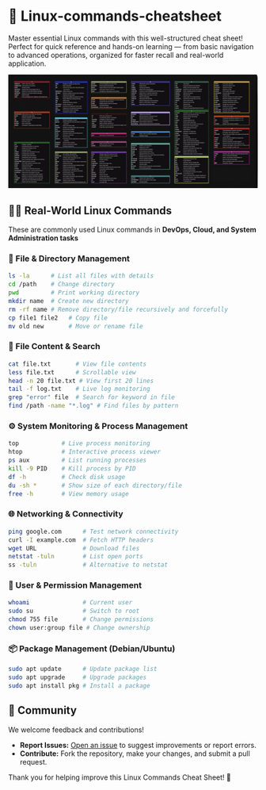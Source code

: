 # 🐧 Linux-commands-cheatsheet
Master essential Linux commands with this well-structured cheat sheet! Perfect for quick reference and hands-on learning — from basic navigation to advanced operations, organized for faster recall and real-world application.

<!-- Image with clickable link to full size -->
<a href="https://github.com/ShubhamKapopara/linux-commands-cheatsheet/blob/main/Linux%20Commands.png">
  <img src="https://raw.githubusercontent.com/ShubhamKapopara/linux-commands-cheatsheet/main/Linux%20Commands.png" alt="Linux Commands Cheat Sheet" width="600">
</a>

## 🧑‍💻 Real-World Linux Commands 

These are commonly used Linux commands in **DevOps, Cloud, and System
Administration tasks** 

### 📂 File & Directory Management

``` bash
ls -la      # List all files with details
cd /path    # Change directory
pwd         # Print working directory
mkdir name  # Create new directory
rm -rf name # Remove directory/file recursively and forcefully
cp file1 file2   # Copy file
mv old new       # Move or rename file
```

### 📄 File Content & Search

``` bash
cat file.txt       # View file contents
less file.txt      # Scrollable view
head -n 20 file.txt # View first 20 lines
tail -f log.txt    # Live log monitoring
grep "error" file  # Search for keyword in file
find /path -name "*.log" # Find files by pattern
```

### ⚙️ System Monitoring & Process Management

``` bash
top            # Live process monitoring
htop           # Interactive process viewer
ps aux         # List running processes
kill -9 PID    # Kill process by PID
df -h          # Check disk usage
du -sh *       # Show size of each directory/file
free -h        # View memory usage
```

### 🌐 Networking & Connectivity

``` bash
ping google.com      # Test network connectivity
curl -I example.com  # Fetch HTTP headers
wget URL             # Download files
netstat -tuln        # List open ports
ss -tuln             # Alternative to netstat
```

### 👤 User & Permission Management

``` bash
whoami               # Current user
sudo su              # Switch to root
chmod 755 file       # Change permissions
chown user:group file # Change ownership
```

### 📦 Package Management (Debian/Ubuntu)

``` bash
sudo apt update      # Update package list
sudo apt upgrade     # Upgrade packages
sudo apt install pkg # Install a package
```

## 🤝 Community

We welcome feedback and contributions!  

- **Report Issues:** [Open an issue](https://github.com/ShubhamKapopara/linux-commands-cheatsheet/issues) to suggest improvements or report errors.  
- **Contribute:** Fork the repository, make your changes, and submit a pull request.  

Thank you for helping improve this Linux Commands Cheat Sheet! 🚀


